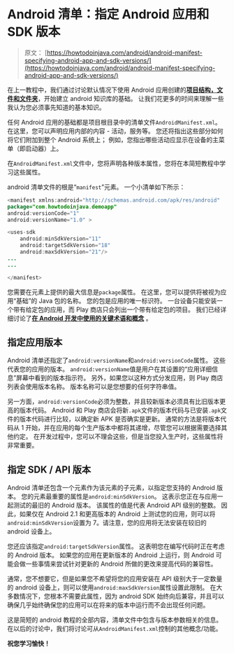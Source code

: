 # Android 清单：指定 Android 应用和 SDK 版本

> 原文： [https://howtodoinjava.com/android/android-manifest-specifying-android-app-and-sdk-versions/](https://howtodoinjava.com/android/android-manifest-specifying-android-app-and-sdk-versions/)

在上一教程中，我们通过讨论默认情况下使用 Android 应用创建的[**项目结构，文件和文件夹**](//howtodoinjava.com/android/android-tutorial-android-project-structure-files-and-resources/ "Android Tutorial : Android Project Structure, Files and Resources")，开始建立 android 知识库的基础。 让我们花更多的时间来理解一些我认为您必须事先知道的基本知识。

任何 Android 应用的基础都是项目根目录中的清单文件`AndroidManifest.xml`。 在这里，您可以声明应用内部的内容 - 活动，服务等。 您还将指出这些部分如何将它们附加到整个 Android 系统上； 例如，您指出哪些活动应显示在设备的主菜单（即启动器）上。

在`AndroidManifest.xml`文件中，您将声明各种版本属性，您将在本简短教程中学习这些属性。

android 清单文件的根是“`manifest`”元素。 一个小清单如下所示：

```java
<manifest xmlns:android="http://schemas.android.com/apk/res/android"
package="com.howtodoinjava.demoapp"
android:versionCode="1"
android:versionName="1.0" >

<uses-sdk
	android:minSdkVersion="11"
	android:targetSdkVersion="18" 
	android:maxSdkVersion="21"/>
...
...

</manifest>

```

您需要在元素上提供的最大信息是`package`属性。 在这里，您可以提供将被视为应用“基础”的 Java 包的名称。 您的包是应用的唯一标识符。 一台设备只能安装一个带有给定包的应用，而 Play 商店只会列出一个带有给定包的项目。 我们已经详细讨论了[**在 Android 开发中使用的关键术语和概念**](//howtodoinjava.com/android/android-tutorial-key-concepts/ "Android Tutorial : Key Concepts") 。

## 指定应用版本

Android 清单还指定了`android:versionName`和`android:versionCode`属性。 这些代表您的应用的版本。 `android:versionName`值是用户在其设置的“应用详细信息”屏幕中看到的版本指示符。 另外，如果您以这种方式分发应用，则 Play 商店列表会使用版本名称。 版本名称可以是您想要的任何字符串值。

另一方面，`android:versionCode`必须为整数，并且较新版本必须具有比旧版本更高的版本代码。 Android 和 Play 商店会将新`.apk`文件的版本代码与已安装`.apk`文件的版本代码进行比较，以确定新 APK 是否确实是更新。 通常的方法是将版本代码从 1 开始，并在应用的每个生产版本中都将其递增，尽管您可以根据需要选择其他约定。 在开发过程中，您可以不理会这些，但是当您投入生产时，这些属性将非常重要。

## 指定 SDK / API 版本

Android 清单还包含一个元素作为该元素的子元素，以指定您支持的 Android 版本。 您的元素最重要的属性是`android:minSdkVersion`。 这表示您正在与应用一起测试的最旧的 Android 版本。 该属性的值是代表 Android API 级别的整数。 因此，如果仅在 Android 2.1 和更高版本的 Android 上测试您的应用，则可以将`android:minSdkVersion`设置为 7。请注意，您的应用将无法安装在较旧的 android 设备上。

您还应该指定`android:targetSdkVersion`属性。 这表明您在编写代码时正在考虑的 Android 版本。 如果您的应用在更新版本的 Android 上运行，则 Android 可能会做一些事情来尝试针对更新的 Android 所做的更改来提高代码的兼容性。

通常，您不想要它，但是如果您不希望将您的应用安装在 API 级别大于一定数量的 android 设备上，则可以使用`android:maxSdkVersion`属性设置此限制。 在大多数情况下，您根本不需要此属性，因为 android SDK 始终向后兼容，并且可以确保几乎始终确保您的应用可以在将来的版本中运行而不会出现任何问题。

这是简短的 android 教程的全部内容，清单文件中包含与版本参数相关的信息。 在以后的讨论中，我们将讨论可从`AndroidManifest.xml`控制的其他概念/功能。

**祝您学习愉快！**